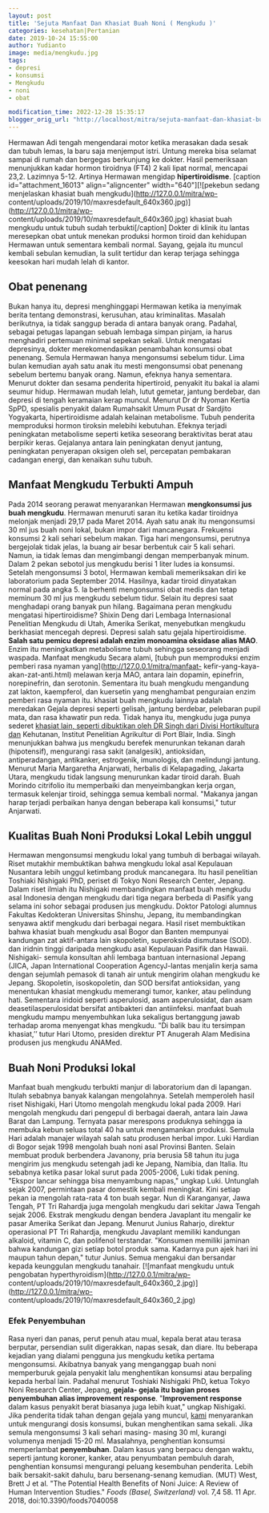 ```yaml
---
layout: post
title: 'Sejuta Manfaat Dan Khasiat Buah Noni ( Mengkudu )'
categories: kesehatan|Pertanian
date: 2019-10-24 15:55:00
author: Yudianto
image: media/mengkudu.jpg
tags:
- depresi
- konsumsi
- Mengkudu
- noni
- obat

modification_time: 2022-12-28 15:35:17
blogger_orig_url: "http://localhost/mitra/sejuta-manfaat-dan-khasiat-buah-noni.html"
---
```


Hermawan Adi tengah mengendarai motor ketika merasakan dada sesak dan tubuh
lemas, la baru saja menjemput istri. Untung mereka bisa selamat sampai di
rumah dan bergegas berkunjung ke dokter. Hasil pemeriksaan menunjukkan kadar
hormon tiroidnya (FT4) 2 kali lipat normal, mencapai 23,2. Lazimnya 5-12.
Artinya Hermawan mengidap **hipertiroidisme**. [caption id="attachment_16013"
align="aligncenter" width="640"][![pekebun sedang menjelaskan khasiat buah
mengkudu](http://127.0.0.1/mitra/wp-
content/uploads/2019/10/maxresdefault_640x360.jpg)](http://127.0.0.1/mitra/wp-
content/uploads/2019/10/maxresdefault_640x360.jpg) khasiat buah mengkudu untuk
tubuh sudah terbukti[/caption] Dokter di klinik itu lantas meresepkan obat
untuk menekan produksi hormon tiroid dan kehidupan Hermawan untuk sementara
kembali normal. Sayang, gejala itu muncul kembali sebulan kemudian, la sulit
tertidur dan kerap terjaga sehingga keesokan hari mudah lelah di kantor.

## Obat penenang

Bukan hanya itu, depresi menghinggapi Hermawan ketika ia menyimak berita
tentang demonstrasi, kerusuhan, atau kriminalitas. Masalah berikutnya, ia
tidak sanggup berada di antara banyak orang. Padahal, sebagai petugas lapangan
sebuah lembaga simpan pinjam, ia harus menghadiri pertemuan minimal sepekan
sekali. Untuk mengatasi depresinya, dokter merekomendasikan penambahan
konsumsi obat penenang. Semula Hermawan hanya mengonsumsi sebelum tidur. Lima
bulan kemudian ayah satu anak itu mesti mengonsumsi obat penenang sebelum
bertemu banyak orang. Namun, efeknya hanya sementara. Menurut dokter dan
sesama penderita hipertiroid, penyakit itu bakal ia alami seumur hidup.
Hermawan mudah lelah, lutut gemetar, jantung berdebar, dan depresi di tengah
keramaian kerap muncul. Menurut Dr dr Nyoman Kertia SpPD, spesialis penyakit
dalam Rumahsakit Umum Pusat dr Sardjito Yogyakarta, hipertiroidisme adalah
kelainan metabolisme. Tubuh penderita memproduksi hormon tiroksin melebihi
kebutuhan. Efeknya terjadi peningkatan metabolisme seperti ketika seseorang
beraktivitas berat atau berpikir keras. Gejalanya antara lain peningkatan
denyut jantung, peningkatan penyerapan oksigen oleh sel, percepatan pembakaran
cadangan energi, dan kenaikan suhu tubuh.

## Manfaat Mengkudu Terbukti Ampuh

Pada 2014 seorang perawat menyarankan Hermawan **mengkonsumsi jus buah
mengkudu**. Hermawan menuruti saran itu ketika kadar tiroidnya melonjak
menjadi 29,17 pada Maret 2014. Ayah satu anak itu mengonsumsi 30 ml jus buah
noni lokal, bukan impor dari mancanegara. Frekuensi konsumsi 2 kali sehari
sebelum makan. Tiga hari mengonsumsi, perutnya bergejolak tidak jelas, la
buang air besar berbentuk cair 5 kali sehari. Namun, ia tidak lemas dan
mengimbangi dengan memperbanyak minum. Dalam 2 pekan sebotol jus mengkudu
berisi 1 liter ludes ia konsumsi. Setelah mengonsumsi 3 botol, Hermawan
kembali memeriksakan diri ke laboratorium pada September 2014. Hasilnya, kadar
tiroid dinyatakan normal pada angka 5. la berhenti mengonsumsi obat medis dan
tetap meminum 30 ml jus mengkudu sebelum tidur. Selain itu depresi saat
menghadapi orang banyak pun hilang. Bagaimana peran mengkudu mengatasi
hipertiroidisme? Shixin Deng dari Lembaga Internasional Penelitian Mengkudu di
Utah, Amerika Serikat, menyebutkan mengkudu berkhasiat mencegah depresi.
Depresi salah satu gejala hipertiroidisme. **Salah satu pemicu depresi adalah
enzim monoamina oksidase alias MAO**. Enzim itu meningkatkan metabolisme tubuh
sehingga seseorang menjadi waspada. Manfaat mengkudu Secara alami, [tubuh pun
memproduksi enzim pemberi rasa nyaman yang](http://127.0.0.1/mitra/manfaat-
kefir-yang-kaya-akan-zat-anti.html) melawan kerja MAO, antara lain dopamin,
epinefrin, norepinefrin, dan serotonin. Sementara itu buah mengkudu mengandung
zat lakton, kaempferol, dan kuersetin yang menghambat penguraian enzim pemberi
rasa nyaman itu. khasiat buah mengkudu lainnya adalah meredakan Gejala depresi
seperti gelisah, jantung berdebar, pelebaran pupil mata, dan rasa khawatir pun
reda. Tidak hanya itu, mengkudu juga punya sederet [khasiat lain, seperti
dibuktikan oleh DR Singh dari Divisi Hortikultura
dan](http://127.0.0.1/mitra/manfaat-susu-kambing-etawa.html) Kehutanan,
Institut Penelitian Agrikultur di Port Blair, India. Singh menunjukkan bahwa
jus mengkudu berefek menurunkan tekanan darah (hipotensif), mengurangi rasa
sakit (analgesik), antioksidan, antiperadangan, antikanker, estrogenik,
imunologis, dan melindungi jantung. Menurut Maria Margaretha Anjarwati,
herbalis di Kelapagading, Jakarta Utara, mengkudu tidak langsung menurunkan
kadar tiroid darah. Buah Morindo citrifolio itu memperbaiki dan menyeimbangkan
kerja organ, termasuk kelenjar tiroid, sehingga semua kembali normal. "Makanya
jangan harap terjadi perbaikan hanya dengan beberapa kali konsumsi," tutur
Anjarwati.

## Kualitas Buah Noni Produksi Lokal Lebih unggul

Hermawan mengonsumsi mengkudu lokal yang tumbuh di berbagai wilayah. Riset
mutakhir membuktikan bahwa mengkudu lokal asal Kepulauan Nusantara lebih
unggul ketimbang produk mancanegara. Itu hasil penelitian Toshiaki Nishigaki
PhD, periset di Tokyo Noni Research Center, Jepang. Dalam riset ilmiah itu
Nishigaki membandingkan manfaat buah mengkudu asal Indonesia dengan mengkudu
dari tiga negara berbeda di Pasifik yang selama ini sohor sebagai produsen jus
mengkudu. Doktor Patologi alumnus Fakultas Kedokteran Universitas Shinshu,
Jepang, itu membandingkan senyawa aktif mengkudu dari berbagai negara. Hasil
riset membuktikan bahwa khasiat buah mengkudu asal Bogor dan Banten mempunyai
kandungan zat aktif-antara lain skopoletin, superoksida dismutase (SOD). dan
iridnin tinggi daripada mengkudu asal Kepulauan Pasifik dan Hawaii. Nishigaki-
semula konsultan ahli lembaga bantuan internasional Jepang (JICA, Japan
International Cooperation AgencyJ-lantas menjalin kerja sama dengan sejumlah
pemasok di tanah air untuk mengirim olahan mengkudu ke Jepang. Skopoletin,
isoskopoletin, dan SOD bersifat antioksidan, yang menentukan khasiat mengkudu
memerangi tumor, kanker, atau pelindung hati. Sementara iridoid seperti
asperulosid, asam asperulosidat, dan asam deasetilasperulosidat bersifat
antibakteri dan antiinfeksi. manfaat buah mengkudu mampu menyembuhkan luka
sekaligus bertanggung jawab terhadap aroma menyengat khas mengkudu. "Di balik
bau itu tersimpan khasiat,’’ tutur Hari Utomo, presiden direktur PT Anugerah
Alam Medisina produsen jus mengkudu ANAMed.

## Buah Noni Produksi lokal

Manfaat buah mengkudu terbukti manjur di laboratorium dan di lapangan. Itulah
sebabnya banyak kalangan mengolahnya. Setelah memperoleh hasil riset
Nishigaki, Hari Utomo mengolah mengkudu lokal pada 2009. Hari mengolah
mengkudu dari pengepul di berbagai daerah, antara lain Jawa Barat dan Lampung.
Ternyata pasar merespons produknya sehingga ia membuka kebun seluas total 40
ha untuk mengamankan produksi. Semula Hari adalah manajer wilayah salah satu
produsen herbal impor. Luki Hardian di Bogor sejak 1998 mengolah buah noni
asal Provinsi Banten. Selain membuat produk berbendera Javanony, pria berusia
58 tahun itu juga mengirim jus mengkudu setengah jadi ke Jepang, Namibia, dan
Italia. Itu sebabnya ketika pasar lokal surut pada 2005-2006, Luki tidak
pening. "Ekspor lancar sehingga bisa menyambung napas," ungkap Luki. Untunglah
sejak 2007, permintaan pasar domestik kembali meningkat. Kini setiap pekan ia
mengolah rata-rata 4 ton buah segar. Nun di Karanganyar, Jawa Tengah, PT Tri
Rahardja juga mengolah mengkudu dari sekitar Jawa Tengah sejak 2006. Ekstrak
mengkudu dengan bendera Javaplant itu mengalir ke pasar Amerika Serikat dan
Jepang. Menurut Junius Raharjo, direktur operasional PT Tri Rahardja, mengkudu
Javaplant memiliki kandungan alkaloid, vitamin C, dan polifenol terstandar.
"Konsumen memiliki jaminan bahwa kandungan gizi setiap botol produk sama.
Kadarnya pun ajek hari ini maupun tahun depan," tutur Junius. Semua mengakui
dan bersandar kepada keunggulan mengkudu tanahair. [![manfaat mengkudu untuk
pengobatan hyperthyroidism](http://127.0.0.1/mitra/wp-
content/uploads/2019/10/maxresdefault_640x360_2.jpg)](http://127.0.0.1/mitra/wp-
content/uploads/2019/10/maxresdefault_640x360_2.jpg)

### Efek Penyembuhan

Rasa nyeri dan panas, perut penuh atau mual, kepala berat atau terasa
berputar, persendian sulit digerakkan, napas sesak, dan diare. Itu beberapa
kejadian yang dialami pengguna jus mengkudu ketika pertama mengonsumsi.
Akibatnya banyak yang menganggap buah noni memperburuk gejala penyakit lalu
menghentikan konsumsi atau berpaling kepada herbal lain. Padahal menurut
Toshiaki Nishigaki PhD, ketua Tokyo Noni Research Center, Jepang, **gejala-
gejala itu bagian proses penyembuhan alias improvement response**.
"**Improvement response** dalam kasus penyakit berat biasanya juga lebih
kuat," ungkap Nishigaki. Jika penderita tidak tahan dengan gejala yang muncul,
[kami](http://127.0.0.1/mitra/) menyarankan untuk mengurangi dosis konsumsi,
bukan menghentikan sama sekali. Jika semula mengonsumsi 3 kali sehari masing-
masing 30 ml, kurangi volumenya menjadi 15-20 ml. Masalahnya, penghentian
konsumsi memperlambat **penyembuhan**. Dalam kasus yang berpacu dengan waktu,
seperti jantung koroner, kanker, atau penyumbatan pembuluh darah, penghentian
konsumsi mengurangi peluang kesembuhan penderita. Lebih baik bersakit-sakit
dahulu, baru bersenang-senang kemudian. (MUT) West, Brett J et al. "The
Potential Health Benefits of Noni Juice: A Review of Human Intervention
Studies." _Foods (Basel, Switzerland)_ vol. 7,4 58. 11 Apr. 2018,
doi:10.3390/foods7040058


